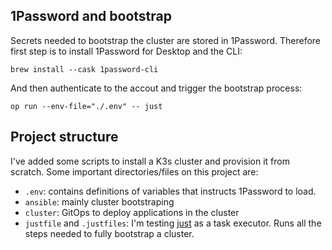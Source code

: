 ## 1Password and bootstrap
Secrets needed to bootstrap the cluster are stored in 1Password. Therefore first step is to install 1Password for Desktop and the CLI:

```
brew install --cask 1password-cli
```

And then authenticate to the accout and trigger the bootstrap process:

```
op run --env-file="./.env" -- just
```

## Project structure
I've added some scripts to install a K3s cluster and provision it from scratch.
Some important directories/files on this project are:

- `.env`: contains definitions of variables that instructs 1Password to load.
- `ansible`: mainly cluster bootstraping
- `cluster`: GitOps to deploy applications in the cluster
- `justfile` and `.justfiles`: I'm testing [just](https://just.systems/man/en/chapter_1.html) as a task executor. Runs all the steps needed to fully bootstrap a cluster.
